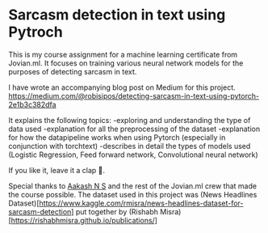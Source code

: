 # Sarcasm detection in text using Pytroch
This is my course assignment for a machine learning certificate from Jovian.ml. It focuses on training various neural network models for the purposes of detecting sarcasm in text.

I have wrote an accompanying  blog post on Medium for this project.
https://medium.com/@robisipos/detecting-sarcasm-in-text-using-pytorch-2e1b3c382dfa

It explains the following topics:
  -exploring and understanding the type of data used
  -explanation for all the preprocessing of the dataset
  -explanation for how the datapipeline works when using Pytorch (especially in conjunction with torchtext)
  -describes in detail the types of models used (Logistic Regression, Feed forward network, Convolutional neural network)
  
 If you like it, leave it a clap 👏.
 
Special thanks to [Aakash N S](https://medium.com/@aakashns) and the rest of the Jovian.ml crew that made the course possible.
The dataset used in this project was (News Headlines Dataset)[https://www.kaggle.com/rmisra/news-headlines-dataset-for-sarcasm-detection] put together by (Rishabh Misra)[https://rishabhmisra.github.io/publications/]
